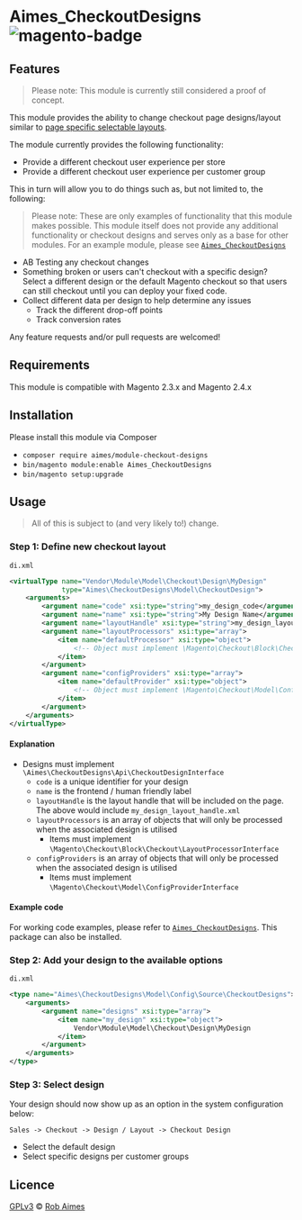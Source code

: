 # Aimes_CheckoutDesigns ![magento-badge]

## Features

> Please note: This module is currently still considered a proof of concept.

This module provides the ability to change checkout page designs/layout similar to [page specific selectable layouts][page-layouts].

The module currently provides the following functionality:

* Provide a different checkout user experience per store
* Provide a different checkout user experience per customer group

This in turn will allow you to do things such as, but not limited to, the following:

> Please note: These are only examples of functionality that this module makes possible. This module itself does not provide any additional functionality or checkout designs and serves only as a base for other modules. For an example module, please see [`Aimes_CheckoutDesigns`][example-module]

* AB Testing any checkout changes
* Something broken or users can't checkout with a specific design? Select a different design or the default Magento checkout so that users can still checkout until you can deploy your fixed code.
* Collect different data per design to help determine any issues
    * Track the different drop-off points
    * Track conversion rates

Any feature requests and/or pull requests are welcomed!

## Requirements

This module is compatible with Magento 2.3.x and Magento 2.4.x

## Installation

Please install this module via Composer

* `composer require aimes/module-checkout-designs`
* `bin/magento module:enable Aimes_CheckoutDesigns`
* `bin/magento setup:upgrade`

## Usage

> All of this is subject to (and very likely to!) change.

### Step 1: Define new checkout layout
`di.xml`
```xml
<virtualType name="Vendor\Module\Model\Checkout\Design\MyDesign"
             type="Aimes\CheckoutDesigns\Model\CheckoutDesign">
    <arguments>
        <argument name="code" xsi:type="string">my_design_code</argument>
        <argument name="name" xsi:type="string">My Design Name</argument>
        <argument name="layoutHandle" xsi:type="string">my_design_layout_handle</argument>
        <argument name="layoutProcessors" xsi:type="array">
            <item name="defaultProcessor" xsi:type="object">
                <!-- Object must implement \Magento\Checkout\Block\Checkout\LayoutProcessorInterface -->
            </item>
        </argument>
        <argument name="configProviders" xsi:type="array">
            <item name="defaultProvider" xsi:type="object">
                <!-- Object must implement \Magento\Checkout\Model\ConfigProviderInterface -->
            </item>
        </argument>
    </arguments>
</virtualType>
```

#### Explanation

* Designs must implement `\Aimes\CheckoutDesigns\Api\CheckoutDesignInterface` 
    * `code` is a unique identifier for your design
    * `name` is the frontend / human friendly label
    * `layoutHandle` is the layout handle that will be included on the page. The above would include `my_design_layout_handle.xml`
    * `layoutProcessors` is an array of objects that will only be processed when the associated design is utilised
        * Items must implement `\Magento\Checkout\Block\Checkout\LayoutProcessorInterface`
    * `configProviders` is an array of objects that will only be processed when the associated design is utilised
        * Items must implement `\Magento\Checkout\Model\ConfigProviderInterface`
    
#### Example code
For working code examples, please refer to [`Aimes_CheckoutDesigns`][example-module]. This package can also be installed.
    
### Step 2: Add your design to the available options
`di.xml`
```xml
<type name="Aimes\CheckoutDesigns\Model\Config\Source\CheckoutDesigns">
    <arguments>
        <argument name="designs" xsi:type="array">
            <item name="my_design" xsi:type="object">
                Vendor\Module\Model\Checkout\Design\MyDesign
            </item>
        </argument>
    </arguments>
</type>
```
    
### Step 3: Select design
Your design should now show up as an option in the system configuration below:

`Sales -> Checkout -> Design / Layout -> Checkout Design`

* Select the default design
* Select specific designs per customer groups

## Licence
[GPLv3][gpl] © [Rob Aimes][author]

[magento-badge]:https://img.shields.io/badge/magento-2.3.x%20%7C%202.4.x-orange.svg?logo=magento
[page-layouts]:https://devdocs.magento.com/guides/v2.4/frontend-dev-guide/layouts/xml-manage.html#create-cms-pageproductcategory-specific-selectable-layouts
[example-module]:https://github.com/robaimes/module-checkout-designs-example
[gpl]:https://www.gnu.org/licenses/gpl-3.0.en.html
[author]:https://aimes.dev/
